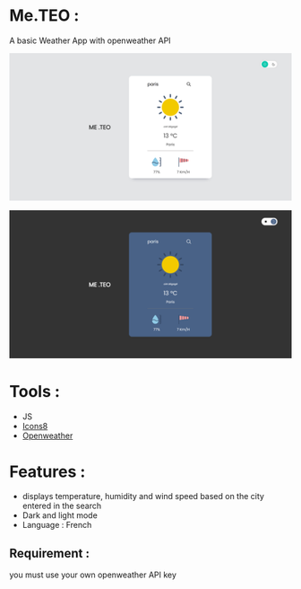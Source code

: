 # Me.TEO :
A basic Weather App with openweather API


![Screenshot 1](/assets/Screenshot-1.png)

![Screenshot 2](/assets/Screenshot-2.png)


# Tools :
- JS 
- [Icons8](https://icons8.com/icons)
- [Openweather](https://openweathermap.org/)

# Features :
- displays temperature, humidity and wind speed based on the city entered in the search
- Dark and light mode
- Language : French

## Requirement : 
you must use your own openweather API key
